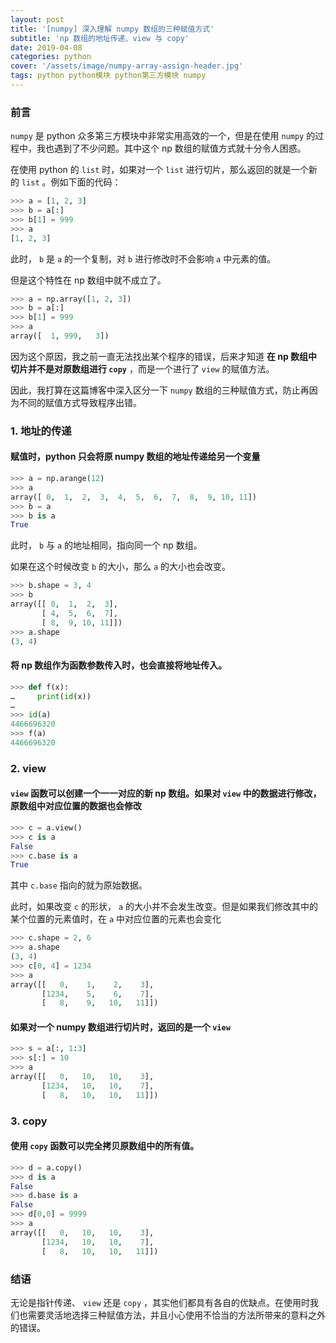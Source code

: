 ```yaml
---
layout: post
title: '[numpy] 深入理解 numpy 数组的三种赋值方式'
subtitle: 'np 数组的地址传递、view 与 copy'
date: 2019-04-08
categories: python
cover: '/assets/image/numpy-array-assign-header.jpg'
tags: python python模块 python第三方模块 numpy
---
```


### 前言

`numpy` 是 python 众多第三方模块中非常实用高效的一个，但是在使用 `numpy` 的过程中，我也遇到了不少问题。其中这个 np 数组的赋值方式就十分令人困惑。

在使用 python 的 `list` 时，如果对一个 `list` 进行切片，那么返回的就是一个新的 `list` 。例如下面的代码：

```python
>>> a = [1, 2, 3]
>>> b = a[:]
>>> b[1] = 999
>>> a
[1, 2, 3]
```

此时， `b` 是 `a` 的一个复制，对 `b` 进行修改时不会影响 `a` 中元素的值。

但是这个特性在 np 数组中就不成立了。

```python
>>> a = np.array([1, 2, 3])
>>> b = a[:]
>>> b[1] = 999
>>> a
array([  1, 999,   3])
```

因为这个原因，我之前一直无法找出某个程序的错误，后来才知道 **在 np 数组中切片并不是对原数组进行 `copy`** ，而是一个进行了 `view` 的赋值方法。

因此，我打算在这篇博客中深入区分一下 `numpy` 数组的三种赋值方式，防止再因为不同的赋值方式导致程序出错。

### 1. 地址的传递

#### 赋值时，python 只会将原 numpy 数组的**地址**传递给另一个变量

```python
>>> a = np.arange(12)
>>> a
array([ 0,  1,  2,  3,  4,  5,  6,  7,  8,  9, 10, 11])
>>> b = a
>>> b is a
True
```

此时， `b` 与 `a` 的地址相同，指向同一个 np 数组。

如果在这个时候改变 `b` 的大小，那么 `a` 的大小也会改变。

```python
>>> b.shape = 3, 4
>>> b
array([[ 0,  1,  2,  3],
       [ 4,  5,  6,  7],
       [ 8,  9, 10, 11]])
>>> a.shape
(3, 4)
```

#### 将 np 数组作为函数参数传入时，也会直接将地址传入。

```python
>>> def f(x):
…     print(id(x))
…
>>> id(a)
4466696320
>>> f(a)
4466696320
```

### 2. view

#### `view` 函数可以创建一个一一对应的新 np 数组。如果对 `view` 中的数据进行修改，原数组中对应位置的数据也会修改

```python
>>> c = a.view()
>>> c is a
False
>>> c.base is a
True
```

其中 `c.base` 指向的就为原始数据。

此时，如果改变 `c` 的形状， `a` 的大小并不会发生改变。但是如果我们修改其中的某个位置的元素值时，在 `a` 中对应位置的元素也会变化

```python
>>> c.shape = 2, 6
>>> a.shape
(3, 4)
>>> c[0, 4] = 1234
>>> a
array([[   0,    1,    2,    3],
       [1234,    5,    6,    7],
       [   8,    9,   10,   11]])
```

#### 如果对一个 numpy 数组进行切片时，返回的是一个 `view`

```python
>>> s = a[:, 1:3]
>>> s[:] = 10
>>> a
array([[   0,   10,   10,    3],
       [1234,   10,   10,    7],
       [   8,   10,   10,   11]])
```

### 3. copy

#### 使用 `copy` 函数可以完全拷贝原数组中的所有值。

```python
>>> d = a.copy()
>>> d is a
False
>>> d.base is a
False
>>> d[0,0] = 9999
>>> a
array([[   0,   10,   10,    3],
       [1234,   10,   10,    7],
       [   8,   10,   10,   11]])
```

### 结语

无论是指针传递、 `view` 还是 `copy` ，其实他们都具有各自的优缺点。在使用时我们也需要灵活地选择三种赋值方法，并且小心使用不恰当的方法所带来的意料之外的错误。
